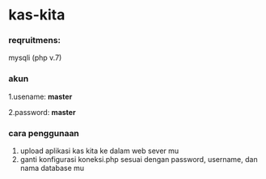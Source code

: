 # kas-kita

### reqruitmens:
mysqli (php v.7)

### akun
1.usename: **master**

2.password: **master**

### cara penggunaan
1. upload aplikasi kas kita ke dalam web sever mu
2. ganti konfigurasi koneksi.php sesuai dengan password, username, dan nama database mu


